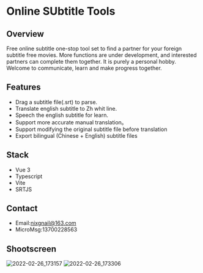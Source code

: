# Online SUbtitle Tools
## Overview
Free online subtitle one-stop tool set to find a partner for your foreign subtitle free movies. More functions are under development, and interested partners can complete them together. It is purely a personal hobby. Welcome to communicate, learn and make progress together.
## Features
 - Drag a subtitle file(.srt) to parse.
 - Translate english subtitle to Zh whit line.
 - Speech the english subtitle for learn.
 - Support more accurate manual translation。
 - Support modifying the original subtitle file before translation
 - Export bilingual (Chinese + English) subtitle files
## Stack
- Vue 3
- Typescript
- Vite
- SRTJS
## Contact
 - Email:nixgnail@163.com
 - MicroMsg:13700228563
## Shootscreen
![2022-02-26_173157](https://user-images.githubusercontent.com/23635313/155838041-ca44455f-660c-476e-b33f-6fe497ab5233.png)
![2022-02-26_173306](https://user-images.githubusercontent.com/23635313/155838047-6e5ee451-3505-47a8-a2d5-df5c46366f26.png)



